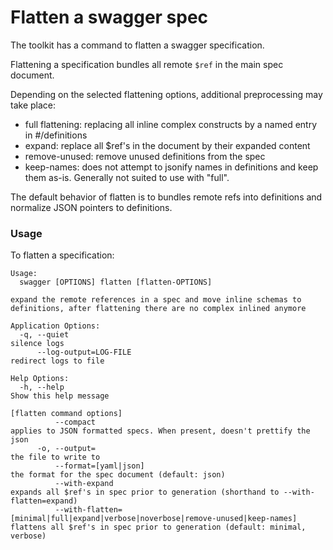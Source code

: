 # Flatten a swagger spec

The toolkit has a command to flatten a swagger specification.

Flattening a specification bundles all remote `$ref` in the main spec document.

Depending on the selected flattening options, additional preprocessing may take place:

- full flattening: replacing all inline complex constructs by a named entry in #/definitions
- expand: replace all $ref's in the document by their expanded content
- remove-unused: remove unused definitions from the spec
- keep-names: does not attempt to jsonify names in definitions and keep them as-is. Generally not suited to use with "full".

The default behavior of flatten is to bundles remote refs into definitions and
normalize JSON pointers to definitions.

### Usage

To flatten a specification:

```
Usage:
  swagger [OPTIONS] flatten [flatten-OPTIONS]

expand the remote references in a spec and move inline schemas to definitions, after flattening there are no complex inlined anymore

Application Options:
  -q, --quiet                                                                                silence logs
      --log-output=LOG-FILE                                                                  redirect logs to file

Help Options:
  -h, --help                                                                                 Show this help message

[flatten command options]
          --compact                                                                          applies to JSON formatted specs. When present, doesn't prettify the json
      -o, --output=                                                                          the file to write to
          --format=[yaml|json]                                                               the format for the spec document (default: json)
          --with-expand                                                                      expands all $ref's in spec prior to generation (shorthand to --with-flatten=expand)
          --with-flatten=[minimal|full|expand|verbose|noverbose|remove-unused|keep-names]    flattens all $ref's in spec prior to generation (default: minimal, verbose)
```
